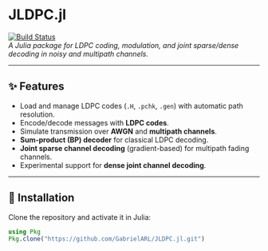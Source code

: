 # JLDPC.jl

[![Build Status](https://github.com/GabrielARL/JLDPC.jl/actions/workflows/CI.yml/badge.svg)](https://github.com/GabrielARL/JLDPC.jl/actions)  
*A Julia package for LDPC coding, modulation, and joint sparse/dense decoding in noisy and multipath channels.*

---

## ✨ Features
- Load and manage LDPC codes (`.H`, `.pchk`, `.gen`) with automatic path resolution.
- Encode/decode messages with **LDPC codes**.
- Simulate transmission over **AWGN** and **multipath channels**.
- **Sum-product (BP) decoder** for classical LDPC decoding.
- **Joint sparse channel decoding** (gradient-based) for multipath fading channels.
- Experimental support for **dense joint channel decoding**.

---

## 🚀 Installation
Clone the repository and activate it in Julia:
```julia
using Pkg
Pkg.clone("https://github.com/GabrielARL/JLDPC.jl.git")

